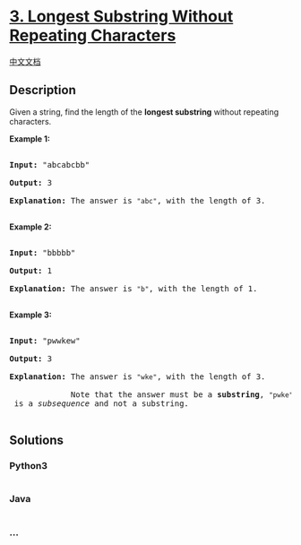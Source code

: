 # [3. Longest Substring Without Repeating Characters](https://leetcode.com/problems/longest-substring-without-repeating-characters)

[中文文档](/solution/0000-0099/0003.Longest%20Substring%20Without%20Repeating%20Characters/README.md)

## Description
<p>Given a string, find the length of the <b>longest substring</b> without repeating characters.</p>



<div>

<p><strong>Example 1:</strong></p>



<pre>

<strong>Input: </strong><span id="example-input-1-1">&quot;abcabcbb&quot;</span>

<strong>Output: </strong><span id="example-output-1">3 

<strong>Explanation:</strong></span> The answer is <code>&quot;abc&quot;</code>, with the length of 3. 

</pre>



<div>

<p><strong>Example 2:</strong></p>



<pre>

<strong>Input: </strong><span id="example-input-2-1">&quot;bbbbb&quot;</span>

<strong>Output: </strong><span id="example-output-2">1

</span><span id="example-output-1"><strong>Explanation: </strong>T</span>he answer is <code>&quot;b&quot;</code>, with the length of 1.

</pre>



<div>

<p><strong>Example 3:</strong></p>



<pre>

<strong>Input: </strong><span id="example-input-3-1">&quot;pwwkew&quot;</span>

<strong>Output: </strong><span id="example-output-3">3

</span><span id="example-output-1"><strong>Explanation: </strong></span>The answer is <code>&quot;wke&quot;</code>, with the length of 3. 

             Note that the answer must be a <b>substring</b>, <code>&quot;pwke&quot;</code> is a <i>subsequence</i> and not a substring.

</pre>

</div>

</div>

</div>




## Solutions


<!-- tabs:start -->

### **Python3**

```python

```

### **Java**

```java

```

### **...**
```

```

<!-- tabs:end -->